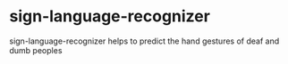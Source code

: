 # sign-language-recognizer
sign-language-recognizer helps to predict the hand gestures of deaf and dumb peoples 
